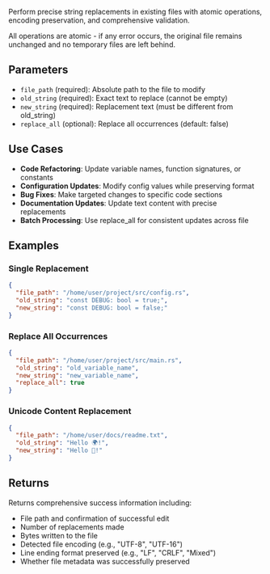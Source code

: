 Perform precise string replacements in existing files with atomic operations, encoding preservation, and comprehensive validation.

All operations are atomic - if any error occurs, the original file remains unchanged and no temporary files are left behind.

## Parameters

- `file_path` (required): Absolute path to the file to modify
- `old_string` (required): Exact text to replace (cannot be empty)
- `new_string` (required): Replacement text (must be different from old_string)
- `replace_all` (optional): Replace all occurrences (default: false)

## Use Cases

- **Code Refactoring**: Update variable names, function signatures, or constants
- **Configuration Updates**: Modify config values while preserving format
- **Bug Fixes**: Make targeted changes to specific code sections
- **Documentation Updates**: Update text content with precise replacements
- **Batch Processing**: Use replace_all for consistent updates across file

## Examples

### Single Replacement
```json
{
  "file_path": "/home/user/project/src/config.rs",
  "old_string": "const DEBUG: bool = true;",
  "new_string": "const DEBUG: bool = false;"
}
```

### Replace All Occurrences
```json
{
  "file_path": "/home/user/project/src/main.rs", 
  "old_string": "old_variable_name",
  "new_string": "new_variable_name",
  "replace_all": true
}
```

### Unicode Content Replacement
```json
{
  "file_path": "/home/user/docs/readme.txt",
  "old_string": "Hello 🌍!",
  "new_string": "Hello 🚀!"
}
```

## Returns

Returns comprehensive success information including:
- File path and confirmation of successful edit
- Number of replacements made
- Bytes written to the file
- Detected file encoding (e.g., "UTF-8", "UTF-16")
- Line ending format preserved (e.g., "LF", "CRLF", "Mixed")
- Whether file metadata was successfully preserved


